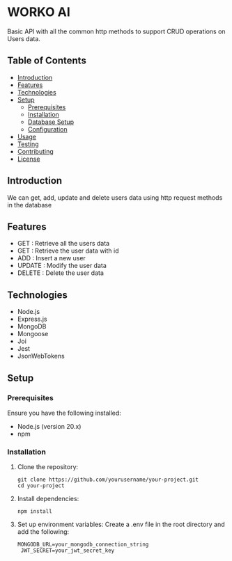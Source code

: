 # WORKO AI

Basic API with all the common http methods to support CRUD operations on Users data.

## Table of Contents

- [Introduction](#introduction)
- [Features](#features)
- [Technologies](#technologies)
- [Setup](#setup)
  - [Prerequisites](#prerequisites)
  - [Installation](#installation)
  - [Database Setup](#database-setup)
  - [Configuration](#configuration)
- [Usage](#usage)
- [Testing](#testing)
- [Contributing](#contributing)
- [License](#license)

## Introduction

We can get, add, update and delete users data using http request methods in the database

## Features

- GET : Retrieve all the users data
- GET : Retrieve the user data with id
- ADD : Insert a new user
- UPDATE : Modify the user data
- DELETE : Delete the user data

## Technologies

- Node.js
- Express.js
- MongoDB
- Mongoose
- Joi
- Jest
- JsonWebTokens

## Setup

### Prerequisites

Ensure you have the following installed:

- Node.js (version 20.x)
- npm

### Installation

1. Clone the repository:
   ```
   git clone https://github.com/yourusername/your-project.git
   cd your-project
   ```
2. Install dependencies:
   ```
   npm install
   ```
3. Set up environment variables:
   Create a .env file in the root directory and add the following:

   ```
   MONGODB_URL=your_mongodb_connection_string
    JWT_SECRET=your_jwt_secret_key
   ```
